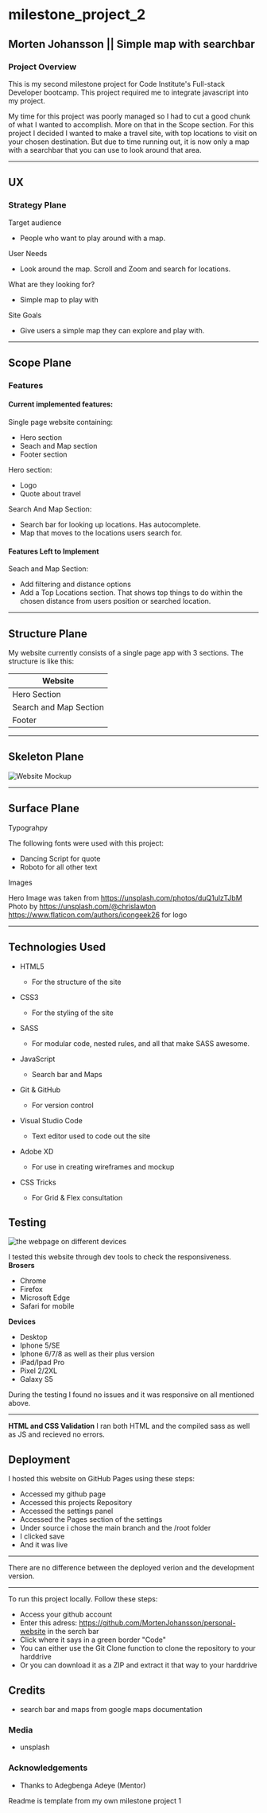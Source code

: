 # milestone_project_2

## Morten Johansson || Simple map with searchbar

### Project Overview

This is my second milestone project for Code Institute's Full-stack Developer bootcamp.
This project required me to integrate javascript into my project.

My time for this project was poorly managed so I had to cut a good chunk of what I wanted to accomplish. More on that in the Scope section.
For this project I decided I wanted to make a travel site, with top locations to visit on your chosen destination. But due to time running out, it is now only a map with a searchbar that you can use to look around that area.

---

## UX

### Strategy Plane

Target audience

- People who want to play around with a map.

User Needs

- Look around the map. Scroll and Zoom and search for locations.

What are they looking for?

- Simple map to play with

Site Goals

- Give users a simple map they can explore and play with.

---

## Scope Plane

### Features

#### Current implemented features:

Single page website containing:

- Hero section
- Seach and Map section
- Footer section

Hero section:

- Logo
- Quote about travel

Search And Map Section:

- Search bar for looking up locations. Has autocomplete.
- Map that moves to the locations users search for.

#### Features Left to Implement

Seach and Map Section:

- Add filtering and distance options
- Add a Top Locations section. That shows top things to do within the chosen distance from users position or searched location.

---

## Structure Plane

My website currently consists of a single page app with 3 sections. The structure is like this:

| Website                |
| ---------------------- |
| Hero Section           |
| Search and Map Section |
| Footer                 |

---

## Skeleton Plane

![Website Mockup](img/Mockup.png "Website mockup")

---

## Surface Plane

Typograhpy

The following fonts were used with this project:

- Dancing Script for quote
- Roboto for all other text

Images

Hero Image was taken from https://unsplash.com/photos/duQ1ulzTJbM Photo by https://unsplash.com/@chrislawton
https://www.flaticon.com/authors/icongeek26 for logo

---

## Technologies Used

- HTML5
  - For the structure of the site
- CSS3
  - For the styling of the site
- SASS
  - For modular code, nested rules, and all that make SASS awesome.
- JavaScript

  - Search bar and Maps

- Git & GitHub

  - For version control

- Visual Studio Code
  - Text editor used to code out the site
- Adobe XD

  - For use in creating wireframes and mockup

- CSS Tricks
  - For Grid & Flex consultation

## Testing

![the webpage on different devices](img/responsivepicture.png "the webpage on different devices")

I tested this website through dev tools to check the responsiveness.
**Brosers**

- Chrome
- Firefox
- Microsoft Edge
- Safari for mobile

**Devices**

- Desktop
- Iphone 5/SE
- Iphone 6/7/8 as well as their plus version
- iPad/Ipad Pro
- Pixel 2/2XL
- Galaxy S5

During the testing I found no issues and it was responsive on all mentioned above.

---

**HTML and CSS Validation**
I ran both HTML and the compiled sass as well as JS and recieved no errors.

## Deployment

I hosted this website on GitHub Pages using these steps:

- Accessed my github page
- Accessed this projects Repository
- Accessed the settings panel
- Accessed the Pages section of the settings
- Under source i chose the main branch and the /root folder
- I clicked save
- And it was live

---

There are no difference between the deployed verion and the development version.

---

To run this project locally. Follow these steps:

- Access your github account
- Enter this adress: https://github.com/MortenJohansson/personal-website in the serch bar
- Click where it says in a green border "Code"
- You can either use the Git Clone function to clone the repository to your harddrive
- Or you can download it as a ZIP and extract it that way to your harddrive

## Credits

- search bar and maps from google maps documentation

### Media

- unsplash

### Acknowledgements

- Thanks to Adegbenga Adeye (Mentor)

Readme is template from my own milestone project 1
